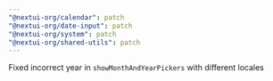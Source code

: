 ```yaml
---
"@nextui-org/calendar": patch
"@nextui-org/date-input": patch
"@nextui-org/system": patch
"@nextui-org/shared-utils": patch
---
```


Fixed incorrect year in `showMonthAndYearPickers` with different locales
